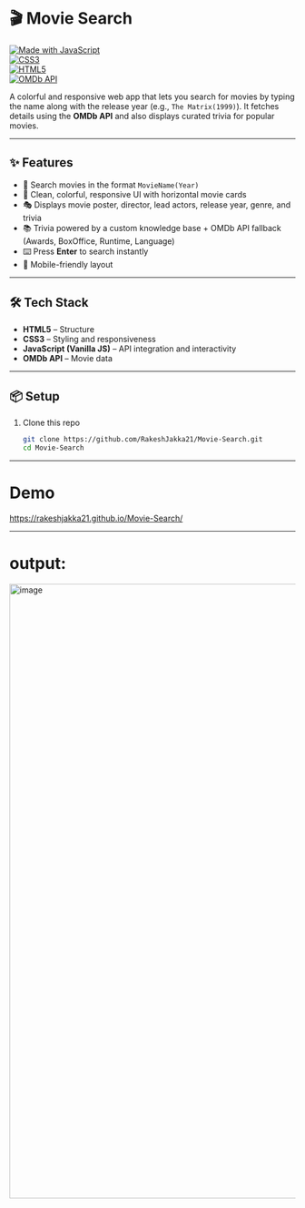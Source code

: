 # 🎬 Movie Search 

[![Made with JavaScript](https://img.shields.io/badge/Made%20with-JavaScript-yellow?style=for-the-badge&logo=javascript)](https://developer.mozilla.org/en-US/docs/Web/JavaScript)  
[![CSS3](https://img.shields.io/badge/Styled%20with-CSS3-blue?style=for-the-badge&logo=css3)](https://developer.mozilla.org/en-US/docs/Web/CSS)  
[![HTML5](https://img.shields.io/badge/Built%20with-HTML5-orange?style=for-the-badge&logo=html5)](https://developer.mozilla.org/en-US/docs/Web/HTML)  
[![OMDb API](https://img.shields.io/badge/API-OMDb-red?style=for-the-badge&logo=themoviedatabase)](http://www.omdbapi.com/)  

A colorful and responsive web app that lets you search for movies by typing the name along with the release year (e.g., `The Matrix(1999)`). It fetches details using the **OMDb API** and also displays curated trivia for popular movies.  

---

## ✨ Features  
- 🔎 Search movies in the format `MovieName(Year)`  
- 🎨 Clean, colorful, responsive UI with horizontal movie cards  
- 🎭 Displays movie poster, director, lead actors, release year, genre, and trivia  
- 📚 Trivia powered by a custom knowledge base + OMDb API fallback (Awards, BoxOffice, Runtime, Language)  
- ⌨️ Press **Enter** to search instantly  
- 📱 Mobile-friendly layout  
 

---

## 🛠️ Tech Stack  
- **HTML5** – Structure  
- **CSS3** – Styling and responsiveness  
- **JavaScript (Vanilla JS)** – API integration and interactivity  
- **OMDb API** – Movie data  

---

## 📦 Setup  
1. Clone this repo  
   ```bash
   git clone https://github.com/RakeshJakka21/Movie-Search.git
   cd Movie-Search

---

# Demo
https://rakeshjakka21.github.io/Movie-Search/

---

# output:

<img width="1920" height="1080" alt="image" src="https://github.com/user-attachments/assets/a2be0fa8-57ad-4daf-aa43-d4d8c0419f05" />
